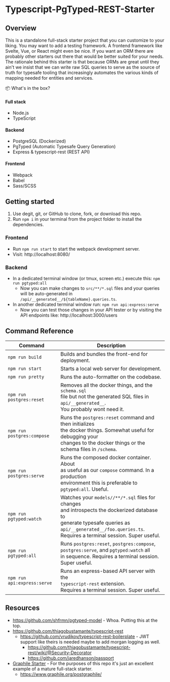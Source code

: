 # Typescript-PgTyped-REST-Starter

## Overview

This is a standalone full-stack starter project that you can customize to your liking. You may want to add a testing framework. A frontend framework like Svelte, Vue, or React might even be nice. If you want an ORM there are probably other starters out there that would be better suited for your needs. The rationale behind this starter is that because ORMs are great until they ain't we insist that we can write raw SQL queries to serve as the source of truth for typesafe tooling that increasingly automates the various kinds of mapping needed for entities and services.

📦 What's in the box?

#### Full stack

- Node.js
- TypeScript

#### Backend

- PostgreSQL (Dockerized)
- PgTyped (Automatic Typesafe Query Generation)
- Express & typescript-rest (REST API)

#### Frontend

- Webpack
- Babel
- Sass/SCSS

## Getting started

1. Use degit, git, or GitHub to clone, fork, or download this repo.
2. Run `npm i` in your terminal from the project folder to install the dependencies.

### Frontend

- Run `npm run start` to start the webpack development server.
- Visit: http://localhost:8080/

### Backend

- In a dedicated terminal window (or tmux, screen etc.) execute this: `npm run pgtyped:all`
  - Now you can make changes to `src/**/*.sql` files and your queries will be auto-generated in `/api/__generated__/${tableName}.queries.ts`.
- In another dedicated terminal window run: `npm run api:express:serve`
  - Now you can test those changes in your API tester or by visiting the API endpoints like: http://localhost:3000/users

## Command Reference

|Command|Description|
|-------|-----------|
|`npm run build`|Builds and bundles the front-end for deployment.|
|`npm run start`|Starts a local web server for development.|
|`npm run pretty`|Runs the auto-formatter on the codebase.|
|`npm run postgres:reset`|Removes all the docker things, and the `schema.sql`<br >file but not the generated SQL files in `api/__generated__`.<br /> You probably wont need it.<br />|
|`npm run postgres:compose`|Runs the `postgres:reset` command and then initializes<br />the docker things. Somewhat useful for debugging your<br /> changes to the docker things or the schema files in `/schema`.<br />|
|`npm run postgres:serve`|Runs the composed docker container. About<br /> as useful as our `compose` command. In a production<br /> environment this is preferable to `pgtyped:all`. Useful.<br />|
|`npm run pgtyped:watch`|Watches your `models//**/*.sql` files for changes<br /> and introspects the dockerized database to<br /> generate typesafe queries as<br /> `api/__generated__/foo.queries.ts`.<br /> Requires a terminal session. Super useful.<br />|
|`npm run pgtyped:all`|Runs `postgres:reset`, `postgres:compose`, `postgres:serve`, and `pgtyped:watch` all<br /> in sequence. Requires a terminal session. Super useful.<br />|
|`npm run api:express:serve`|Runs an express-based API server with the<br /> `typescript-rest` extension.<br /> Requires a terminal session. Super useful.<br />|

## Resources
- https://github.com/shfrmn/pgtyped-model - Whoa. Putting this at the top.
- https://github.com/thiagobustamante/typescript-rest
  - https://github.com/vrudikov/typescript-rest-boilerplate - JWT support like theirs is needed maybe to add morgan logging as well.
    - https://github.com/thiagobustamante/typescript-rest/wiki/@Security-Decorator
    - https://github.com/jaredhanson/passport
- [Graphile Starter](https://github.com/graphile/starter) - For the purposes of this repo it's just an excellent example of a mature full-stack starter.
  - https://www.graphile.org/postgraphile/
